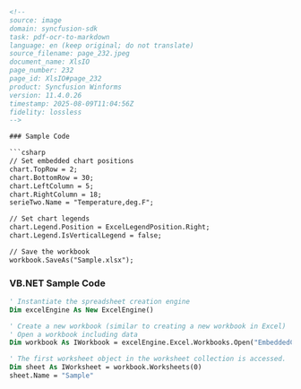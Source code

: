 ```html
<!--
source: image
domain: syncfusion-sdk
task: pdf-ocr-to-markdown
language: en (keep original; do not translate)
source_filename: page_232.jpeg
document_name: XlsIO
page_number: 232
page_id: XlsIO#page_232
product: Syncfusion Winforms
version: 11.4.0.26
timestamp: 2025-08-09T11:04:56Z
fidelity: lossless
-->

### Sample Code

```csharp
// Set embedded chart positions
chart.TopRow = 2;
chart.BottomRow = 30;
chart.LeftColumn = 5;
chart.RightColumn = 18;
serieTwo.Name = "Temperature,deg.F";

// Set chart legends
chart.Legend.Position = ExcelLegendPosition.Right;
chart.Legend.IsVerticalLegend = false;

// Save the workbook
workbook.SaveAs("Sample.xlsx");
```

### VB.NET Sample Code

```vb
' Instantiate the spreadsheet creation engine
Dim excelEngine As New ExcelEngine()

' Create a new workbook (similar to creating a new workbook in Excel)
' Open a workbook including data
Dim workbook As IWorkbook = excelEngine.Excel.Workbooks.Open("EmbeddedChart.xlsx")

' The first worksheet object in the worksheet collection is accessed.
Dim sheet As IWorksheet = workbook.Worksheets(0)
sheet.Name = "Sample"
```

<!-- tags: [XlsIO, workbook, chart, embedded chart, VB.NET, saved as, sample code, document_name, embedded chart, document creation, chart legends, vertical legend, workbook open, worksheet name, worksheet object] keywords: [workbook, chart, embedded chart, VB.NET, SaveAs, sample code, document_name, embedded chart, document creation, chart legends, vertical legend, workbook open, worksheet name, worksheet object] -->
```